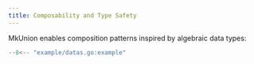 ```yaml
---
title: Composability and Type Safety
---
```


MkUnion enables composition patterns inspired by algebraic data types:

```go title="example/datas.go"
--8<-- "example/datas.go:example"
```